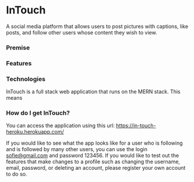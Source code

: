 # InTouch
A social media platform that allows users to post pictures with captions, like posts, and follow other users whose content they wish to view.

### Premise

### Features

### Technologies
InTouch is a full stack web application that runs on the MERN stack. This means 

### How do I get InTouch?
You can access the application using this url: https://in-touch-heroku.herokuapp.com/

If you would like to see what the app looks like for a user who is following and is followed by many other users, you can use the login sofie@gmail.com and password 123456. If you would like to test out the features that make changes to a profile such as changing the username, email, password, or deleting an account, please register your own account to do so.
